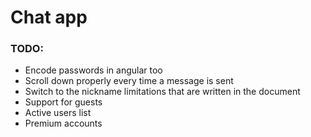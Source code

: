 # Chat app

### TODO:

- Encode passwords in angular too
- Scroll down properly every time a message is sent
- Switch to the nickname limitations that are written in the document
- Support for guests
- Active users list
- Premium accounts

